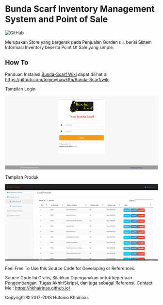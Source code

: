 # Bunda Scarf Inventory Management System and Point of Sale
<img alt="GitHub" src="https://img.shields.io/github/license/hkhairinas/Bunda-Scarf?color=green">

Merupakan Store yang bergerak pada Penjualan Gorden dll. berisi Sistem Informasi Inventory beserta Point Of Sale yang simple.

How To
----------------
Panduan Instalasi [Bunda-Scarf Wiki](https://github.com/tommyhawk95/Bunda-Scarf) dapat dilihat di https://github.com/tommyhawk95/Bunda-Scarf/wiki

Tampilan Login

<img src="images/bslogin.png">

Tampilan Produk

<img src="images/bsproduk.png">

Feel Free To Use this Source Code for Developing or References.

Source Code Ini Gratis, Silahkan Dipergunakan untuk keperluan Pengembangan, Tugas Akhir/Skripsi, dan juga sebagai Referensi.
Contact Me  : https://hkhairinas.github.io/

Copyright © 2017-2018 Hutomo Khairinas
